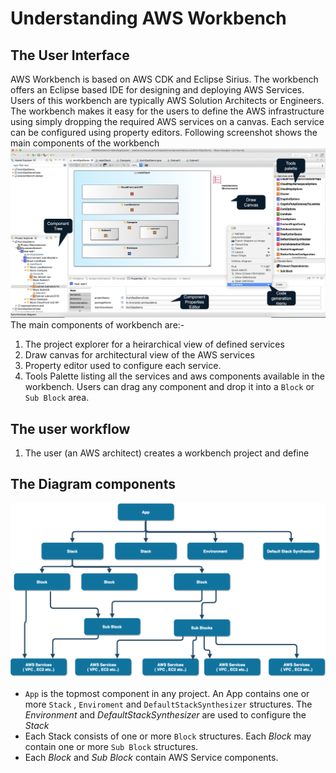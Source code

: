 


# Understanding AWS Workbench 

## The User Interface

AWS Workbench is based on AWS CDK and Eclipse Sirius. The workbench offers an Eclipse based IDE for designing and deploying AWS Services. 
Users of this workbench are typically AWS Solution Architects or Engineers. The workbench makes it easy for the users to define the AWS infrastructure using simply dropping the required AWS services on a canvas. Each service can be configured using property editors. 
Following screenshot shows the main components of the workbench
![AWS Workbench screenshot](../images/Screenshot.png)
The main components of workbench are:- 
1. The project explorer for a heirarchical view of defined services
2. Draw canvas for architectural view of the AWS services 
3. Property editor used to configure each service. 
4. Tools Palette listing all the services and aws components available in the workbench. Users can drag any component and drop it into a ```Block``` or ```Sub Block``` area.  

## The user workflow 

1. The user (an AWS architect) creates a workbench project and define


## The Diagram components

![Diagram components](../images/getting-started-images/ComponentHeirarchy.png)

- ```App``` is the topmost component in any project. An App contains one or more ```Stack``` , ```Enviroment``` and ```DefaultStackSynthesizer``` structures. The *Environment* and *DefaultStackSynthesizer* are used to configure the *Stack* 
- Each Stack consists of one or more ```Block``` structures. Each *Block* may contain one or more ```Sub Block``` structures. 
- Each *Block* and *Sub Block* contain AWS Service components.   
    